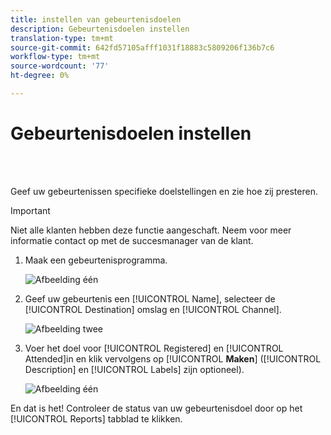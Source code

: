 ```yaml
---
title: instellen van gebeurtenisdoelen
description: Gebeurtenisdoelen instellen
translation-type: tm+mt
source-git-commit: 642fd57105afff1031f18883c5809206f136b7c6
workflow-type: tm+mt
source-wordcount: '77'
ht-degree: 0%

---
```



# Gebeurtenisdoelen instellen

<br> 

Geef uw gebeurtenissen specifieke doelstellingen en zie hoe zij presteren.

>[!IMPORTANT]
>Niet alle klanten hebben deze functie aangeschaft. Neem voor meer informatie contact op met de succesmanager van de klant.

1. Maak een gebeurtenisprogramma.

   ![Afbeelding één](/help/sky/assets/event-programs/setting-event-goals/setting-event-goals-1.png)

1. Geef uw gebeurtenis een [!UICONTROL Name], selecteer de [!UICONTROL Destination] omslag en [!UICONTROL Channel].

   ![Afbeelding twee](/help/sky/assets/event-programs/setting-event-goals/setting-event-goals-2.png)

1. Voer het doel voor [!UICONTROL Registered] en [!UICONTROL Attended]in en klik vervolgens op [!UICONTROL **Maken**] ([!UICONTROL Description] en [!UICONTROL Labels] zijn optioneel).

   ![Afbeelding één](/help/sky/assets/event-programs/setting-event-goals/setting-event-goals-3.png)

En dat is het! Controleer de status van uw gebeurtenisdoel door op het [!UICONTROL Reports] tabblad te klikken.
